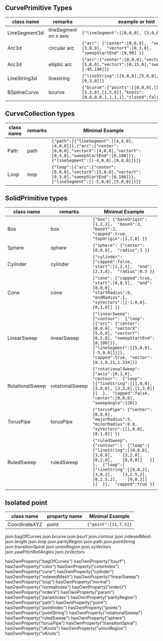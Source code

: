 
## CurvePrimitive Types

| class name | remarks | example or hint |
|----|----|---|
| LineSegment3d | lineSegment on x axis | `{"lineSegment":[[0,0,0], [3,0,0]]}`|
| Arc3d | circular arc | `{"arc": {"center":[0,0,0],  "vectorX":[3,0,0],  "vectorY":[0,3,0],  "sweepStartEnd":[0,90] }}`|
| Arc3d | elliptic arc | `{"arc":{"center":[0,0,0],"vectorX":[5,0,0],"vectorY":[0,15,0],"sweepStartEnd":[-45,190]}}`|
| LineString3d | linestring | `{"lineString":[[0,0,0],[5,0,0],[5,5,0],[0,5,0]]}` |
| BSplineCurve | bcurve | `{"bcurve":{"points":[[0,0,0],[5,0,0],[5,5,0],[1,5,0]],"knots":[0,0,0,0,1,1,1,1],"closed":false,"order":4}}`|

## CurveCollection types

| class name | remarks | Minimal Example |
|----|----|---|
| Path | path | `{"path":[{"lineSegment":[[4,4,0],[4,0,0]]},{"arc":{"center":[0,0,0],"vectorX":[4,0,0],"vectorY":[0,4,0],"sweepStartEnd":[0,180]}},{"lineSegment":[[-4,0,0],[0,0,0]]}]}`|
| Loop | loop | `{"loop":[{"arc":{"center":[0,0,0],"vectorX":[5,0,0],"vectorY":[0,5,0],"sweepStartEnd":[0,180]}},{"lineSegment":[[-5,0,0],[5,0,0]]}]}`|

## SolidPrimitive types

| class name | remarks | Minimal Example |
|----|----|---|
| Box | box |`{"box": {"baseOrigin":[1,2,3],  "baseX":3,  "baseY":2,  "capped":true,  "topOrigin":[1,2,8] }}` |
| Sphere | sphere |`{"sphere": {"center":[0,0,0],  "radius":1 }}`|
| Cylinder | cylinder | `{"cylinder": {"capped":false,  "start":[1,2,1],  "end":[2,3,8],  "radius":0.5 }}`|
| Cone | cone |`{"cone": {"capped":true,  "start":[0,0,5],  "end":[0,0,0],  "startRadius":0,  "endRadius":1, "xyVectors":[[-1,0,0],  [0,1,0]] }}`|
| LinearSweep | linearSweep | `{"linearSweep": {"contour":  {"loop":[{"arc": {"center":[0,0,0], "vectorX":[5,0,0], "vectorY":[0,5,0], "sweepStartEnd":[0,180]}}, {"lineSegment":[[5,0,0], [-5,0,0]]}]}, "capped":true, "vector":[0.1,0.21,1.234]}}`|
| RotationalSweep | rotationalSweep | `{"rotationalSweep": {"axis":[0,1,0],  "contour":  {"loop":[{"lineString":[[1,0,0],[3,0,0], [3,3,0],[1,3,0]]   }]  },  "capped":false,  "center":[0,0,0],  "sweepAngle":120}}`|
| TorusPipe | torusPipe | `{"torusPipe": {"center":[0,0,0],  "majorRadius":5,  "minorRadius":0.8,  "xyVectors":[[1,0,0],  [0,1,0]] }}`|
| RuledSweep | ruledSweep | `{"ruledSweep": {"contour":[  {"loop":[   {"lineString":[[0,0,0],    [3,0,0],    [3,2,0],    [0,2,0],    [0,0,0]]   }]  },  {"loop":[   {"lineString":[[0,0,2],    [3,0,2],    [3,2.5,2],    [0,2.5,2],    [0,0,2]]   }]  }],  "capped":true }}`|
||||

## Isolated point

| class name | property name | Minimal Example |
|----|----|---|
| CoordinateXYZ | point |`{"point":[11,7,5]}`|

json.bagOfCurves
json.bcurve
json.bsurf
json.contour
json.indexedMesh
json.length
json.loop
json.parityRegion
json.path
json.pointString
json.transitionSpiral
json.unionRegion
json.xyVectors
json.yawPitchRollAngles
json.zxVectors

hasOwnProperty("bagOfCurves")
hasOwnProperty("bsurf")
hasOwnProperty("color")
hasOwnProperty("colorIndex")
hasOwnProperty("cone")
hasOwnProperty("cylinder")
hasOwnProperty("indexedMesh")
hasOwnProperty("linearSweep")
hasOwnProperty("loop")
hasOwnProperty("normal")
hasOwnProperty("normalIndex")
hasOwnProperty("orderU")
hasOwnProperty("orderV")
hasOwnProperty("param")
hasOwnProperty("paramIndex")
hasOwnProperty("parityRegion")
hasOwnProperty("path")
hasOwnProperty("point")
hasOwnProperty("pointIndex")
hasOwnProperty("points")
hasOwnProperty("pointString")
hasOwnProperty("rotationalSweep")
hasOwnProperty("ruledSweep")
hasOwnProperty("sphere")
hasOwnProperty("torusPipe")
hasOwnProperty("transitionSpiral")
hasOwnProperty("uKnots")
hasOwnProperty("unionRegion")
hasOwnProperty("vKnots")
